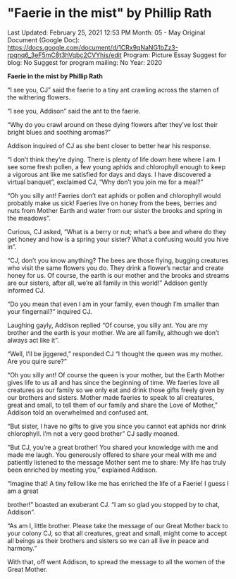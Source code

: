 # "Faerie in the mist" by Phillip Rath

Last Updated: February 25, 2021 12:53 PM
Month: 05 - May
Original Document (Google Doc): https://docs.google.com/document/d/1CRx9qNaNG1bZz3-rpqnq6_3eF5mC8t3hVqbc2CVYhis/edit
Program: Picture Essay
Suggest for blog: No
Suggest for program mailing: No
Year: 2020

**Faerie in the mist by Phillip Rath**

“I see you, CJ” said the faerie to a tiny ant crawling across the stamen of the withering flowers.

“I see you, Addison” said the ant to the faerie.

“Why do you crawl around on these dying flowers after they’ve lost their bright blues and soothing aromas?”

Addison inquired of CJ as she bent closer to better hear his response.

“I don’t think they’re dying. There is plenty of life down here where I am. I see some fresh pollen, a few young aphids and chlorophyll enough to keep a vigorous ant like me satisfied for days and days. I have discovered a virtual banquet”, exclaimed CJ, “Why don’t you join me for a meal?”

“Oh you silly ant! Faeries don’t eat aphids or pollen and chlorophyll would probably make us sick! Faeries live on honey from the bees, berries and nuts from Mother Earth and water from our sister the brooks and spring in the meadows”.

Curious, CJ asked, “What is a berry or nut; what’s a bee and where do they get honey and how is a spring your sister? What a confusing would you hive in”.

“CJ, don’t you know anything? The bees are those flying, bugging creatures who visit the same flowers you do. They drink a flower’s nectar and create honey for us. Of course, the earth is our mother and the brooks and streams are our sisters, after all, we’re all family in this world!” Addison gently informed CJ.

“Do you mean that even I am in your family, even though I’m smaller than your fingernail?” inquired CJ.

Laughing gayly, Addison replied “Of course, you silly ant. You are my brother and the earth is your mother. We are all family, although we don’t always act like it”.

“Well, I’ll be jiggered,” responded CJ “I thought the queen was my mother. Are you quire sure?”

“Oh you silly ant! Of course the queen is your mother, but the Earth Mother gives life to us all and has since the beginning of time. We faeries love all creatures as our family so we only eat and drink those gifts freely given by our brothers and sisters. Mother made faeries to speak to all creatures, great and small, to tell them of our family and share the Love of Mother,” Addison told an overwhelmed and confused ant.

“But sister, I have no gifts to give you since you cannot eat aphids nor drink chlorophyll. I’m not a very good brother” CJ sadly moaned.

“But CJ, you’re a great brother! You shared your knowledge with me and made me laugh. You generously offered to share your meal with me and patiently listened to the message Mother sent me to share: My life has truly been enriched by meeting you,” explained Addison.

“Imagine that! A tiny fellow like me has enriched the life of a Faerie! I guess I am a great

brother!” boasted an exuberant CJ. “I am so glad you stopped by to chat, Addison”.

“As am I, little brother. Please take the message of our Great Mother back to your colony CJ, so that all creatures, great and small, might come to accept all beings as their brothers and sisters so we can all live in peace and harmony.”

With that, off went Addison, to spread the message to all the women of the Great Mother.